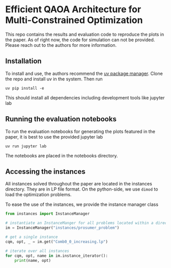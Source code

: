 # Efficient QAOA Architecture for Multi-Constrained Optimization
This repo contains the results and evaluation code to reproduce the plots in the paper.
As of right now, the code for simulation can not be provided. Please reach out to the
authors for more information.

## Installation

To install and use, the authors recommend the [uv package manager](https://docs.astral.sh/uv/).
Clone the repo and install uv in the system. Then run
```
uv pip install -e
```
This should install all dependencies including development tools like jupyter lab

## Running the evaluation notebooks

To run the evaluation notebooks for generating the plots featured in the paper, it is
best to use the provided jupyter lab
```
uv run jupyter lab
```
The notebooks are placed in the notebooks directory.

## Accessing the instances
All instances solved throughout the paper are located in the instances directory. They
are in LP file format. On the python-side, we use `dimod` to load the optimization
problems.

To ease the use of the instances, we provide the instance manager class
```python
from instances import InstanceManager

# instantiate an InstanceManger for all problems located within a directory
im = InstanceManager("instances/prosumer_problem")

# get a single instance
cqm, opt, _ = im.get("Comb0_0_increasing.lp")

# iterate over all instances
for cqm, opt, name in im.instance_iterator():
    print(name, opt)
```


